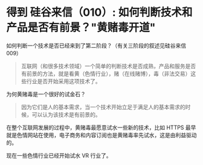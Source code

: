 # 得到 硅谷来信（010）: 如何判断技术和产品是否有前景？"黄赌毒开道"

如何判断一个技术是否已经来到了第二阶段？（有关三阶段的叙述见硅谷来信 009）

> 互联网（和很多技术领域）一个简单的判断技术是否成熟，产品和服务是否有前景的方法，就是看黄（色情行业），赌（在线赌博），毒（非法交易）这些行业是否开始采用这项技术了。

为何黄赌毒是一个很好的试金石？

> 因为它们是人的基本需求，当一个技术开始立足于满足人的基本需求的时候，可以认为该技术是有前景的。

在整个互联网发展的过程中，黄赌毒最愿意试水一些新的技术，比如 HTTPS 最早就是色情网站在使用，电子商务和内容订阅也是黄赌毒率先试水，这是由利益驱动的。

现在一些色情行业已经开始试水 VR 行业了。
